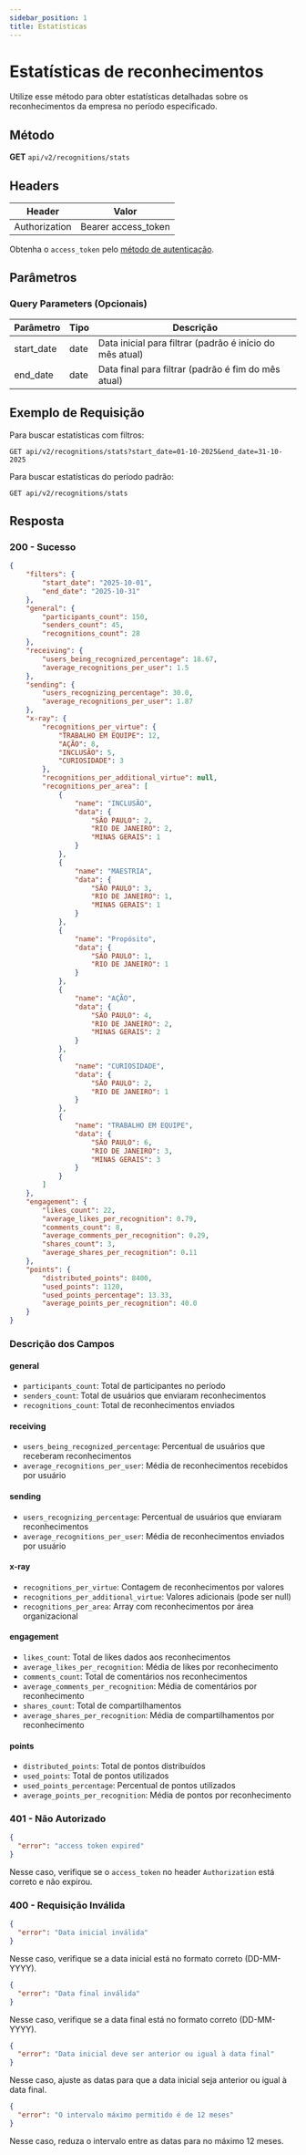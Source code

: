 ```yaml
---
sidebar_position: 1
title: Estatísticas
---
```


# Estatísticas de reconhecimentos

Utilize esse método para obter estatísticas detalhadas sobre os reconhecimentos da empresa no período especificado.

## Método

**GET**
`api/v2/recognitions/stats`

## Headers

| Header        | Valor               |
| ------------- | ------------------- |
| Authorization | Bearer access_token |

Obtenha o `access_token` pelo [método de autenticação](/api/autenticacao).

## Parâmetros

### Query Parameters (Opcionais)

| Parâmetro      | Tipo   | Descrição                                                  |
| -------------- | ------ | ---------------------------------------------------------- |
| start_date     | date   | Data inicial para filtrar (padrão é início do mês atual) |
| end_date       | date   | Data final para filtrar (padrão é fim do mês atual) |

## Exemplo de Requisição

Para buscar estatísticas com filtros:

```
GET api/v2/recognitions/stats?start_date=01-10-2025&end_date=31-10-2025
```

Para buscar estatísticas do período padrão:

```
GET api/v2/recognitions/stats
```

## Resposta

### 200 - Sucesso

```json
{
    "filters": {
        "start_date": "2025-10-01",
        "end_date": "2025-10-31"
    },
    "general": {
        "participants_count": 150,
        "senders_count": 45,
        "recognitions_count": 28
    },
    "receiving": {
        "users_being_recognized_percentage": 18.67,
        "average_recognitions_per_user": 1.5
    },
    "sending": {
        "users_recognizing_percentage": 30.0,
        "average_recognitions_per_user": 1.87
    },
    "x-ray": {
        "recognitions_per_virtue": {
            "TRABALHO EM EQUIPE": 12,
            "AÇÃO": 8,
            "INCLUSÃO": 5,
            "CURIOSIDADE": 3
        },
        "recognitions_per_additional_virtue": null,
        "recognitions_per_area": [
            {
                "name": "INCLUSÃO",
                "data": {
                    "SÃO PAULO": 2,
                    "RIO DE JANEIRO": 2,
                    "MINAS GERAIS": 1
                }
            },
            {
                "name": "MAESTRIA",
                "data": {
                    "SÃO PAULO": 3,
                    "RIO DE JANEIRO": 1,
                    "MINAS GERAIS": 1
                }
            },
            {
                "name": "Propósito",
                "data": {
                    "SÃO PAULO": 1,
                    "RIO DE JANEIRO": 1
                }
            },
            {
                "name": "AÇÃO",
                "data": {
                    "SÃO PAULO": 4,
                    "RIO DE JANEIRO": 2,
                    "MINAS GERAIS": 2
                }
            },
            {
                "name": "CURIOSIDADE",
                "data": {
                    "SÃO PAULO": 2,
                    "RIO DE JANEIRO": 1
                }
            },
            {
                "name": "TRABALHO EM EQUIPE",
                "data": {
                    "SÃO PAULO": 6,
                    "RIO DE JANEIRO": 3,
                    "MINAS GERAIS": 3
                }
            }
        ]
    },
    "engagement": {
        "likes_count": 22,
        "average_likes_per_recognition": 0.79,
        "comments_count": 8,
        "average_comments_per_recognition": 0.29,
        "shares_count": 3,
        "average_shares_per_recognition": 0.11
    },
    "points": {
        "distributed_points": 8400,
        "used_points": 1120,
        "used_points_percentage": 13.33,
        "average_points_per_recognition": 40.0
    }
}
```

### Descrição dos Campos

#### **general**
- `participants_count`: Total de participantes no período
- `senders_count`: Total de usuários que enviaram reconhecimentos
- `recognitions_count`: Total de reconhecimentos enviados

#### **receiving**
- `users_being_recognized_percentage`: Percentual de usuários que receberam reconhecimentos
- `average_recognitions_per_user`: Média de reconhecimentos recebidos por usuário

#### **sending**
- `users_recognizing_percentage`: Percentual de usuários que enviaram reconhecimentos
- `average_recognitions_per_user`: Média de reconhecimentos enviados por usuário

#### **x-ray**
- `recognitions_per_virtue`: Contagem de reconhecimentos por valores
- `recognitions_per_additional_virtue`: Valores adicionais (pode ser null)
- `recognitions_per_area`: Array com reconhecimentos por área organizacional

#### **engagement**
- `likes_count`: Total de likes dados aos reconhecimentos
- `average_likes_per_recognition`: Média de likes por reconhecimento
- `comments_count`: Total de comentários nos reconhecimentos
- `average_comments_per_recognition`: Média de comentários por reconhecimento
- `shares_count`: Total de compartilhamentos
- `average_shares_per_recognition`: Média de compartilhamentos por reconhecimento

#### **points**
- `distributed_points`: Total de pontos distribuídos
- `used_points`: Total de pontos utilizados
- `used_points_percentage`: Percentual de pontos utilizados
- `average_points_per_recognition`: Média de pontos por reconhecimento

### 401 - Não Autorizado

```json
{
  "error": "access token expired"
}
```

Nesse caso, verifique se o `access_token` no header `Authorization` está correto e não expirou.

### 400 - Requisição Inválida

```json
{
  "error": "Data inicial inválida"
}
```

Nesse caso, verifique se a data inicial está no formato correto (DD-MM-YYYY).

```json
{
  "error": "Data final inválida"
}
```

Nesse caso, verifique se a data final está no formato correto (DD-MM-YYYY).

```json
{
  "error": "Data inicial deve ser anterior ou igual à data final"
}
```

Nesse caso, ajuste as datas para que a data inicial seja anterior ou igual à data final.

```json
{
  "error": "O intervalo máximo permitido é de 12 meses"
}
```

Nesse caso, reduza o intervalo entre as datas para no máximo 12 meses.
